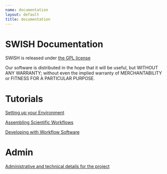 ```yaml
---
name: documentation
layout: default
title: documentation
---
```


# SWISH Documentation

SWISH is released under [the GPL license](http://www.opensource.org/licenses/gpl-license.php)

Our software is distributed in the hope that it will be useful, but
WITHOUT ANY WARRANTY; without even the implied warranty of
MERCHANTABILITY or FITNESS FOR A PARTICULAR PURPOSE.

# Tutorials

[Setting up your Environment](/setting-up.html)

[Assembling Scientific Workflows](/assembling-workflows.html)

[Developing with Workflow Software](/developing-with-workflows.html)

# Admin

[Administrative and technical details for the project](/admin.html)
